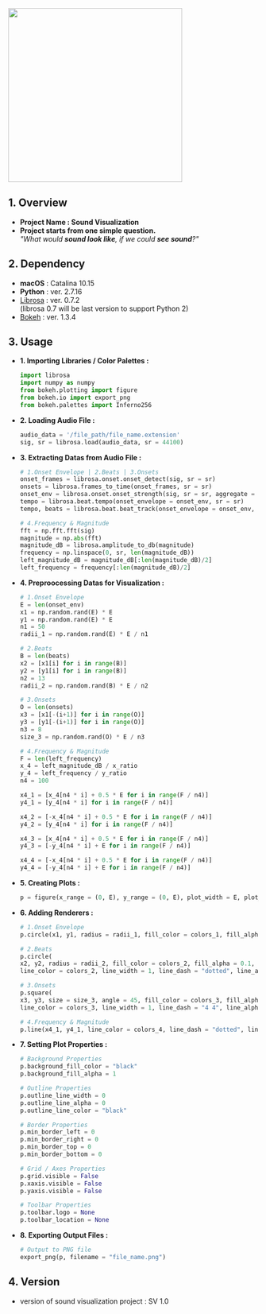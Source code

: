 <img src = "https://raw.githubusercontent.com/MYEONGJOONIL/Sound_Visualization/master/thumbnail/thumbnail.jpg" width = "350">

## 1. Overview
- **Project Name : Sound Visualization**
- **Project starts from one simple question.**  
*"What would **sound look like**, if we  could **see sound**?"*

## 2. Dependency
- **macOS** : Catalina 10.15
- **Python** : ver. 2.7.16
- [Librosa](https://librosa.github.io/librosa/) : ver. 0.7.2  
(librosa 0.7 will be last version to support Python 2)
- [Bokeh](https://docs.bokeh.org/en/1.3.4/) : ver. 1.3.4

## 3. Usage  
- **1. Importing Libraries / Color Palettes :**  
  ```python
  import librosa
  import numpy as numpy
  from bokeh.plotting import figure
  from bokeh.io import export_png
  from bokeh.palettes import Inferno256
  ```
- **2. Loading Audio File :**  
  ```python
  audio_data = '/file_path/file_name.extension'
  sig, sr = librosa.load(audio_data, sr = 44100)
  ```
- **3. Extracting Datas from Audio File :**  
  ```python
  # 1.Onset Envelope | 2.Beats | 3.Onsets
  onset_frames = librosa.onset.onset_detect(sig, sr = sr)
  onsets = librosa.frames_to_time(onset_frames, sr = sr)
  onset_env = librosa.onset.onset_strength(sig, sr = sr, aggregate = np.median)
  tempo = librosa.beat.tempo(onset_envelope = onset_env, sr = sr)
  tempo, beats = librosa.beat.beat_track(onset_envelope = onset_env, sr = sr, units = 'time')
  ```
  ```python
  # 4.Frequency & Magnitude
  fft = np.fft.fft(sig)
  magnitude = np.abs(fft)
  magnitude_dB = librosa.amplitude_to_db(magnitude)
  frequency = np.linspace(0, sr, len(magnitude_dB))
  left_magnitude_dB = magnitude_dB[:len(magnitude_dB)/2]
  left_frequency = frequency[:len(magnitude_dB)/2]
  ```

- **4. Preproocessing Datas for Visualization :**  
  ```python
  # 1.Onset Envelope
  E = len(onset_env)            
  x1 = np.random.rand(E) * E
  y1 = np.random.rand(E) * E
  n1 = 50
  radii_1 = np.random.rand(E) * E / n1
  ```
  ```python
  # 2.Beats
  B = len(beats)
  x2 = [x1[i] for i in range(B)]
  y2 = [y1[i] for i in range(B)]
  n2 = 13
  radii_2 = np.random.rand(B) * E / n2
  ```
  ```python
  # 3.Onsets
  O = len(onsets)
  x3 = [x1[-(i+1)] for i in range(O)]
  y3 = [y1[-(i+1)] for i in range(O)]
  n3 = 8
  size_3 = np.random.rand(O) * E / n3
  ```
  ```python
  # 4.Frequency & Magnitude
  F = len(left_frequency)
  x_4 = left_magnitude_dB / x_ratio
  y_4 = left_frequency / y_ratio
  n4 = 100

  x4_1 = [x_4[n4 * i] + 0.5 * E for i in range(F / n4)]
  y4_1 = [y_4[n4 * i] for i in range(F / n4)]

  x4_2 = [-x_4[n4 * i] + 0.5 * E for i in range(F / n4)]
  y4_2 = [y_4[n4 * i] for i in range(F / n4)]

  x4_3 = [x_4[n4 * i] + 0.5 * E for i in range(F / n4)]
  y4_3 = [-y_4[n4 * i] + E for i in range(F / n4)]

  x4_4 = [-x_4[n4 * i] + 0.5 * E for i in range(F / n4)]
  y4_4 = [-y_4[n4 * i] + E for i in range(F / n4)]
  ```

- **5. Creating Plots :**  
  ```python
  p = figure(x_range = (0, E), y_range = (0, E), plot_width = E, plot_height = E)
  ```

- **6. Adding Renderers :**  
  ```python
  # 1.Onset Envelope
  p.circle(x1, y1, radius = radii_1, fill_color = colors_1, fill_alpha = 0.15, line_color = None)
  ```
  ```python
  # 2.Beats
  p.circle(
  x2, y2, radius = radii_2, fill_color = colors_2, fill_alpha = 0.1,
  line_color = colors_2, line_width = 1, line_dash = "dotted", line_alpha = 0.8)
  ```
  ```python
  # 3.Onsets
  p.square(
  x3, y3, size = size_3, angle = 45, fill_color = colors_3, fill_alpha = 0.1,
  line_color = colors_3, line_width = 1, line_dash = "4 4", line_alpha = 0.8)
  ```
  ```python
  # 4.Frequency & Magnitude
  p.line(x4_1, y4_1, line_color = colors_4, line_dash = "dotted", line_width = 0.6, line_alpha = 0.4)
  ```

- **7. Setting Plot Properties :**  
  ```python
  # Background Properties
  p.background_fill_color = "black"
  p.background_fill_alpha = 1

  # Outline Properties
  p.outline_line_width = 0
  p.outline_line_alpha = 0
  p.outline_line_color = "black"

  # Border Properties
  p.min_border_left = 0
  p.min_border_right = 0
  p.min_border_top = 0
  p.min_border_bottom = 0

  # Grid / Axes Properties
  p.grid.visible = False
  p.xaxis.visible = False
  p.yaxis.visible = False

  # Toolbar Properties
  p.toolbar.logo = None
  p.toolbar_location = None
  ```
- **8. Exporting Output Files :**  
  ```python
  # Output to PNG file
  export_png(p, filename = "file_name.png")
  ```

## 4. Version
- version of sound visualization project : SV 1.0

